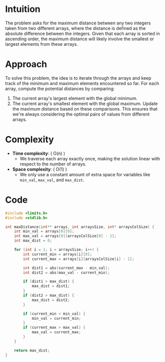 # Intuition
The problem asks for the maximum distance between any two integers taken from two different arrays, where the distance is defined as the absolute difference between the integers. Given that each array is sorted in ascending order, the maximum distance will likely involve the smallest or largest elements from these arrays.

# Approach
To solve this problem, the idea is to iterate through the arrays and keep track of the minimum and maximum elements encountered so far. For each array, compute the potential distances by comparing:
1. The current array's largest element with the global minimum.
2. The current array's smallest element with the global maximum.
Update the maximum distance based on these comparisons. This ensures that we're always considering the optimal pairs of values from different arrays.

# Complexity
- **Time complexity**: \( O(n) \)
  - We traverse each array exactly once, making the solution linear with respect to the number of arrays.
- **Space complexity**: \( O(1) \)
  - We only use a constant amount of extra space for variables like `min_val`, `max_val`, and `max_dist`.

# Code
```c
#include <limits.h>
#include <stdlib.h>

int maxDistance(int** arrays, int arraysSize, int* arraysColSize) {
    int min_val = arrays[0][0];
    int max_val = arrays[0][arraysColSize[0] - 1];
    int max_dist = 0;

    for (int i = 1; i < arraysSize; i++) {
        int current_min = arrays[i][0];
        int current_max = arrays[i][arraysColSize[i] - 1];

        int dist1 = abs(current_max - min_val);
        int dist2 = abs(max_val - current_min);

        if (dist1 > max_dist) {
            max_dist = dist1;
        }
        if (dist2 > max_dist) {
            max_dist = dist2;
        }

        if (current_min < min_val) {
            min_val = current_min;
        }
        if (current_max > max_val) {
            max_val = current_max;
        }
    }

    return max_dist;
}
```

